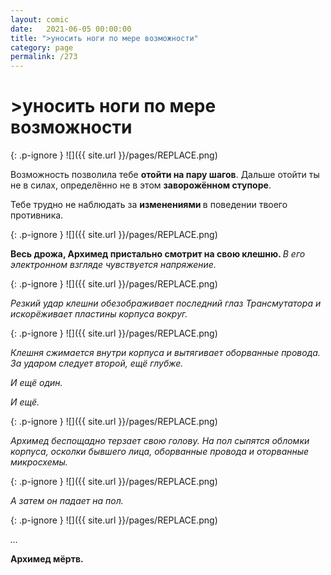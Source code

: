 ```yaml
---
layout: comic
date:   2021-06-05 00:00:00 
title: ">уносить ноги по мере возможности"
category: page
permalink: /273
---
```

# >уносить ноги по мере возможности

{: .p-ignore }
![]({{ site.url }}/pages/REPLACE.png)

Возможность позволила тебе <strong>отойти на пару шагов</strong>. Дальше отойти ты не в силах, определённо не в этом <strong>заворожённом ступоре</strong>.

Тебе трудно не наблюдать за <strong>изменениями </strong>в поведении твоего противника.

{: .p-ignore }
![]({{ site.url }}/pages/REPLACE.png)

<strong>Весь дрожа, Архимед пристально смотрит на свою клешню. </strong><em>В его электронном взгляде чувствуется напряжение.</em>

{: .p-ignore }
![]({{ site.url }}/pages/REPLACE.png)

<em>Резкий удар клешни обезображивает последний глаз Трансмутатора и искорёживает пластины корпуса вокруг.</em>

{: .p-ignore }
![]({{ site.url }}/pages/REPLACE.png)

<em>Клешня сжимается внутри корпуса и вытягивает оборванные провода. За ударом следует второй, ещё глубже.</em>

<em>И ещё один.</em>

<em>И ещё.</em>

{: .p-ignore }
![]({{ site.url }}/pages/REPLACE.png)

<em>Архимед беспощадно терзает свою голову. На пол сыпятся обломки корпуса, осколки бывшего лица, оборванные провода и оторванные микросхемы.</em>

{: .p-ignore }
![]({{ site.url }}/pages/REPLACE.png)

<em>А затем он падает на пол.</em>

{: .p-ignore }
![]({{ site.url }}/pages/REPLACE.png)

<em>…</em>

<strong>Архимед мёртв.</strong>
